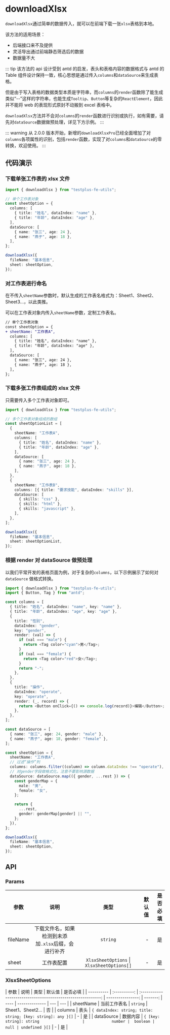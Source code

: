 # downloadXlsx

`downloadXlsx`通过简单的数据传入，就可以在前端下载一张`xlsx`表格到本地。

该方法的适用场景：

- 后端接口来不及提供
- 灵活导出通过前端静态筛选后的数据
- 数据量不大

::: tip
该方法的 api 设计受到 antd 的启发，表头和表格内容的数据格式与 antd 的 Table 组件设计保持一致，核心思想是通过传入`columns`和`dataSource`来生成表格。

但是由于写入表格的数据类型本质是字符串，而`columns`的`render`函数除了能生成类似“--”这样的字符串，也能生成`Tooltip`、`Button`等复杂的`ReactElement`，因此并不能将 web 的表现形式原封不动搬到 excel 表格中。

`downloadXlsx`方法并不会对`columns`的`render`函数进行识别或执行，如有需要，请先对`dataSource`数据做预处理，详见下方示例。
:::

::: warning
从 2.0.0 版本开始，新增的`downloadXlsxPro`已经全面增加了对`columns`各项属性的识别，包括`render`函数，实现了对`columns`和`dataSource`的零转换，欢迎使用。
:::

## 代码演示

### 下载单张工作表的 xlsx 文件

```typescript
import { downloadXlsx } from "testplus-fe-utils";

// 单个工作表对象
const sheetOption = {
  columns: [
    { title: "姓名", dataIndex: "name" },
    { title: "年龄", dataIndex: "age" },
  ],
  dataSource: [
    { name: "张三", age: 24 },
    { name: "燕子", age: 18 },
  ],
};

downloadXlsx({
  fileName: "基本信息",
  sheet: sheetOption,
});
```

### 对工作表进行命名

在不传入`sheetName`参数时，默认生成的工作表名格式为：Sheet1、Sheet2、Sheet3...，以此类推。

可以在工作表对象内传入`sheetName`参数，定制工作表名。

```diff
// 单个工作表对象
const sheetOption = {
+ sheetName: "工作表A",
  columns: [
    { title: "姓名", dataIndex: "name" },
    { title: "年龄", dataIndex: "age" },
  ],
  dataSource: [
    { name: "张三", age: 24 },
    { name: "燕子", age: 18 },
  ],
};
```

### 下载多张工作表组成的 xlsx 文件

只需要传入多个工作表对象即可。

```typescript
import { downloadXlsx } from "testplus-fe-utils";

// 多个工作表对象组成的数组
const sheetOptionList = [
  {
    sheetName: "工作表A",
    columns: [
      { title: "姓名", dataIndex: "name" },
      { title: "年龄", dataIndex: "age" },
    ],
    dataSource: [
      { name: "张三", age: 24 },
      { name: "燕子", age: 18 },
    ],
  },
  {
    sheetName: "工作表B",
    columns: [{ title: "要求技能", dataIndex: "skills" }],
    dataSource: [
      { skills: "css" },
      { skills: "html" },
      { skills: "javascript" },
    ],
  },
];

downloadXlsx({
  fileName: "基本信息",
  sheet: sheetOptionList,
});
```

### 根据 render 对 dataSource 做预处理

以我们平常开发的表格页面为例，对于复杂的`columns`，以下示例展示了如何对 `dataSource` 做格式转换。

```typescript
import { downloadXlsx } from "testplus-fe-utils";
import { Button, Tag } from "antd";

const columns = [
  { title: "姓名", dataIndex: "name", key: "name" },
  { title: "年龄", dataIndex: "age", key: "age" },
  {
    title: "性别",
    dataIndex: "gender",
    key: "gender",
    render: (val) => {
      if (val === "male") {
        return <Tag color="cyan">男</Tag>;
      }
      if (val === "female") {
        return <Tag color="red">女</Tag>;
      }
      return "-";
    },
  },
  {
    title: "操作",
    dataIndex: "operate",
    key: "operate",
    render: (_, record) => {
      return <Button onClick={() => console.log(record)}>编辑</Button>;
    },
  },
];

const dataSource = [
  { name: "张三", age: 24, gender: "male" },
  { name: "燕子", age: 18, gender: "female" },
];

const sheetOption = {
  sheetName: "工作表A",
  // 过滤“操作”列
  columns: columns.filter((column) => column.dataIndex !== "operate"),
  // 对gender字段做格式化，注意不要影响源数据
  dataSource: dataSource.map(({ gender, ...rest }) => {
    const genderMap = {
      male: "男",
      female: "女",
    };

    return {
      ...rest,
      gender: genderMap[gender] || "",
    };
  }),
};

downloadXlsx({
  fileName: "基本信息",
  sheet: sheetOption,
});
```

## API

### Params

| 参数     |                        说明                         |                    类型                    | 默认值 | 是否必填 |
| -------- | :-------------------------------------------------: | :----------------------------------------: | -----: | -------: |
| fileName | 下载文件名，如果检测到未添加`.xlsx`后缀，会进行补齐 |                  `string`                  |      - |       是 |
| sheet    |                     工作表配置                      | `XlsxSheetOptions` \| `XlsxSheetOptions[]` |      - |       是 |

### XlsxSheetOptions

| 参数       |     说明     |                             类型                             |            默认值 | 是否必填 |
| ---------- | :----------: | :----------------------------------------------------------: | ----------------: | -------: | ---- | -------------- | --- | --- |
| sheetName  | 当前工作表名 |                           `string`                           | Sheet1、Sheet2... |       否 |
| columns    |     表头     | `{ dataIndex: string; title: string; [key: string]: any }[]` |                 - |       是 |
| dataSource |   数据内容   |                   `{ [key: string]: string                   |            number |  boolean | null | undefined }[]` | -   | 是  |
